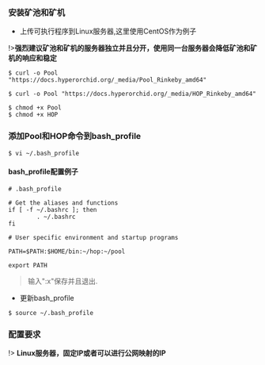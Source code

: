 ### 安装矿池和矿机

+ 上传可执行程序到Linux服务器,这里使用CentOS作为例子

!>**强烈建议矿池和矿机的服务器独立并且分开，使用同一台服务器会降低矿池和矿机的响应和稳定**

```console
$ curl -o Pool "https://docs.hyperorchid.org/_media/Pool_Rinkeby_amd64"
```

```console
$ curl -o Pool "https://docs.hyperorchid.org/_media/HOP_Rinkeby_amd64"
```


```console
$ chmod +x Pool
$ chmod +x HOP
```

### 添加Pool和HOP命令到bash_profile


```console
$ vi ~/.bash_profile
```

#### bash_profile配置例子

```
# .bash_profile

# Get the aliases and functions
if [ -f ~/.bashrc ]; then
        . ~/.bashrc
fi

# User specific environment and startup programs

PATH=$PATH:$HOME/bin:~/hop:~/pool

export PATH
```

>输入":x"保存并且退出.

+ 更新bash_profile

```console
$ source ~/.bash_profile
```



### 配置要求

!> **Linux服务器，固定IP或者可以进行公网映射的IP**